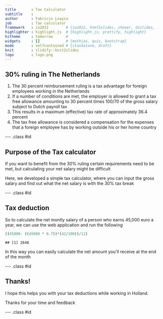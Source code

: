 ```yaml
---
title       : Tax Calculator
subtitle    : 
author      : Fabricio Loayza
job         : Tax calculator
framework   : io2012        # {io2012, html5slides, shower, dzslides, ...}
highlighter : highlight.js  # {highlight.js, prettify, highlight}
hitheme     : tomorrow      # 
widgets     : []            # {mathjax, quiz, bootstrap}
mode        : selfcontained # {standalone, draft}
knit        : slidify::knit2slides
logo        : logo.png
---
```


## 30% ruling in The Netherlands


1. The 30 percent reimbursement ruling is a tax advantage for foreign employees working in the Netherlands
2. If a number of conditions are met, the employer is allowed to grant a tax free allowance amounting to 30 percent times 100/70 of the gross salary subject to Dutch payroll tax
3. This results in a maximum (effective) tax rate of approximately 36.4 percent
4. The tax free allowance is considered a compensation for the expenses that a foreign employee has by working outside his or her home country

--- .class #id 

## Purpose of the Tax calculator


If you want to benefit from the 30% ruling certain requirements need to be met, but calculating your net salary might be difficult

 
Here, we developed a simple tax calculator, where you can input the gross salary and find out what the net salary is with the 30% tax break

--- .class #id 

## Tax deduction
 
So to calculate the net montly salary of a person who earns 45,000 euro a year, we can use the web application and run the following


```r
((45000- ((45000 * 0.7))*(42/100))/12)
```

```
## [1] 2648
```

In this way you can easily calculate the net amount you'll receive at the end of the month

--- .class #id 

## Thanks!
 
I hope this helps you with your tax deductions while working in Holland.

Thanks for your time and feedback

--- .class #id 
